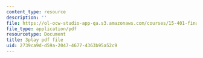 ```yaml
---
content_type: resource
description: ''
file: https://ol-ocw-studio-app-qa.s3.amazonaws.com/courses/15-401-finance-theory-i-fall-2008/2739ca9dd59a204746774363b95a52c9_IwA7nVEwqto.pdf
file_type: application/pdf
resourcetype: Document
title: 3play pdf file
uid: 2739ca9d-d59a-2047-4677-4363b95a52c9
---
```

